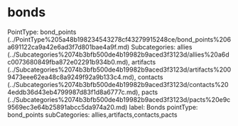 # bonds

PointType: bond_points (../PointType%205a48b198234543278cf43279915248ce/bond_points%206a691122ca9a42e6ad3f7d801bae4a9f.md)
Subcategories: allies (../Subcategories%2074b3bfb500de4b19982b9aced3f3123d/allies%20a6dc0073680849fba872e02291b934b0.md), artifacts (../Subcategories%2074b3bfb500de4b19982b9aced3f3123d/artifacts%2009473eee62ea48c8a9249f92a9b133c4.md), contacts (../Subcategories%2074b3bfb500de4b19982b9aced3f3123d/contacts%204eddb36d43eb4799987d83f1d8a6777c.md), pacts (../Subcategories%2074b3bfb500de4b19982b9aced3f3123d/pacts%20e9c9569ec3e64b25891abcc5da974a20.md)
label: Bonds
pointType: bond_points
subCategories: allies,artifacts,contacts,pacts

[](bonds%2036545fd230e3414ba3b7871631ad09bd/Untitled%20fac0d6d69de846708e8eb102e6266a35.md)